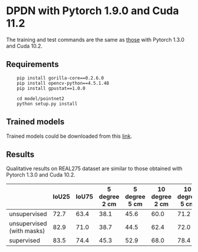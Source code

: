 # DPDN with Pytorch 1.9.0 and Cuda 11.2

The training and test commands are the same as [those](https://github.com/JiehongLin/Self-DPDN) with Pytorch 1.3.0 and Cuda 10.2.

## Requirements
```
    pip install gorilla-core==0.2.6.0
    pip install opencv-python==4.5.1.48
    pip install gpustat==1.0.0

    cd model/pointnet2
    python setup.py install
```

## Trained models

Trained models could be downloaded from this [link](https://drive.google.com/file/d/1k2OkP9blIi2gBZ4Fou3XpidKWem4XQ1F/view?usp=sharing).

## Results


Qualitative results on REAL275 dataset are similar to those obtained with Pytorch 1.3.0 and Cuda 10.2.

|   |  IoU25 | IoU75 | 5 degree 2 cm | 5 degree 5 cm | 10 degree 2 cm | 10 degree 5 cm |
|---|---|---|---|---|---|---|
| unsupervised |  72.7 | 63.4 | 38.1 | 45.6 | 60.0 | 71.2 |
| unsupervised (with masks) |  82.9 | 71.0 | 38.7 | 44.5 | 62.4 | 72.0 |
| supervised  |  83.5 | 74.4 | 45.3 | 52.9 | 68.0 | 78.4 |
